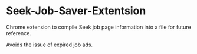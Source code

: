 # Seek-Job-Saver-Extentsion
Chrome extension to compile Seek job page information into a file for future reference.

Avoids the issue of expired job ads.
